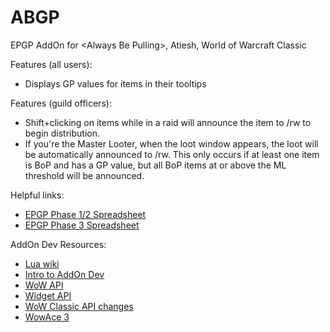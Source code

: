 # ABGP
EPGP AddOn for &lt;Always Be Pulling>, Atiesh, World of Warcraft Classic

Features (all users):
* Displays GP values for items in their tooltips

Features (guild officers):
* Shift+clicking on items while in a raid will announce the item to /rw to begin distribution.
* If you're the Master Looter, when the loot window appears, the loot will be automatically announced to /rw. This only occurs if at least one item is BoP and has a GP value, but all BoP items at or above the ML threshold will be announced.

Helpful links:
* [EPGP Phase 1/2 Spreadsheet](https://docs.google.com/spreadsheets/d/1qV-G8YbNXIHV0aEw0eLVOuYGqYnWSHrabepIHC930l4/edit)
* [EPGP Phase 3 Spreadsheet](https://docs.google.com/spreadsheets/d/1gDVnHCPp6zJcgk8Z-3YfRA6hA53I2niAEcLXXpxp56Q/edit)

AddOn Dev Resources:
* [Lua wiki](http://lua-users.org/wiki/)
* [Intro to AddOn Dev](https://www.jimhribar.com/developing-wow-addons/)
* [WoW API](https://wow.gamepedia.com/World_of_Warcraft_API)
* [Widget API](https://wow.gamepedia.com/Widget_API)
* [WoW Classic API changes](https://wow.gamepedia.com/Patch_1.13.2/API_changes)
* [WowAce 3](https://www.wowace.com/projects/ace3/pages/getting-started)
